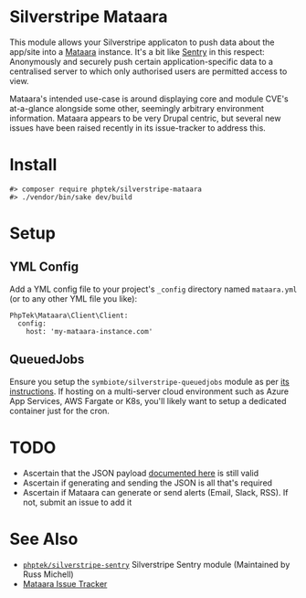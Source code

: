 # Silverstripe Mataara

This module allows your Silverstripe applicaton to push data about the app/site into a [Mataara](https://mataara.readthedocs.io/) instance. It's a bit like [Sentry](https://sentry.io) in this respect: Anonymously and securely push certain application-specific data to a centralised server to which only authorised users are permitted access to view.

Mataara's intended use-case is around displaying core and module CVE's at-a-glance alongside some other, seemingly arbitrary environment information. Mataara appears to be very Drupal centric, but several new issues have been raised recently in its issue-tracker to address this.

# Install

```
#> composer require phptek/silverstripe-mataara
#> ./vendor/bin/sake dev/build
```

# Setup


## YML Config

Add a YML config file to your project's `_config` directory named `mataara.yml` (or to any other YML file you like):

```
PhpTek\Mataara\Client\Client:
  config:
    host: 'my-mataara-instance.com'
```

## QueuedJobs

Ensure you setup the `symbiote/silverstripe-queuedjobs` module as per [its instructions](https://github.com/symbiote/silverstripe-queuedjobs). If hosting on a multi-server cloud environment such as Azure App Services, AWS Fargate or K8s, you'll likely want to setup a dedicated container just for the cron.

# TODO

* Ascertain that the JSON payload [documented here](https://mataara.readthedocs.io/en/latest/development/report_format.html) is still valid
* Ascertain if generating and sending the JSON is all that's required
* Ascertain if Mataara can generate or send alerts (Email, Slack, RSS). If not, submit an issue to add it

# See Also

* [`phptek/silverstripe-sentry`](https://github.com/phptek/silverstripe-sentry) Silverstripe Sentry module (Maintained by Russ Michell)
* [Mataara Issue Tracker](https://gitlab.com/mataara/Mataara-Server/-/issues/)
